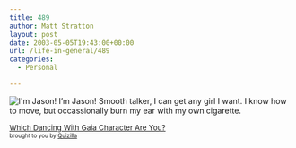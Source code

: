 ```yaml
---
title: 489
author: Matt Stratton
layout: post
date: 2003-05-05T19:43:00+00:00
url: /life-in-general/489
categories:
  - Personal

---
```

<img src="http://images.quizilla.com/M/mugsy1274/1052173460_gquizjason.jpg" border="0" alt="I'm Jason!" />  
I&#8217;m Jason! Smooth talker, I can get any girl I  
want. I know how to move, but occassionally  
burn my ear with my own cigarette.

 [<font size="-1">Which Dancing With Gaia Character Are You?</font>][1]   
<font size="-3">brought to you by <a href="http://quizilla.com">Quizilla</a></font>

 [1]: http://quizilla.com/users/mugsy1274/quizzes/Which%20Dancing%20With%20Gaia%20Character%20Are%20You%3F/